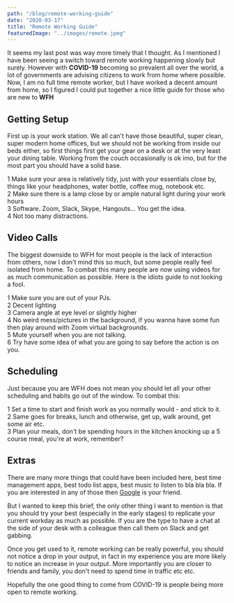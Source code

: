 ```yaml
---
path: "/blog/remote-working-guide"
date: "2020-03-17"
title: "Remote Working Guide"
featuredImage: "../images/remote.jpeg"
---
```


It seems my last post was way more timely that I thought. As I mentioned I have been seeing a switch toward remote working happening slowly but surely. However with **COVID-19** becoming so prevalent all over the world, a lot of governments are advising citizens to work from home where possible. Now, I am no full time remote worker, but I have worked a decent amount from home, so I figured I could put together a nice little guide for those who are new to **WFH**

## Getting Setup

First up is your work station. We all can't have those beautiful, super clean, super modern home offices, but we should not be working from inside our beds either, so first things first get your gear on a desk or at the very least your dining table. Working from the couch occasionally is ok imo, but for the most part you should have a solid base.

1 Make sure your area is relatively tidy, just with your essentials close by, things like your headphones, water bottle, coffee mug, notebook etc.<br />
2 Make sure there is a lamp close by or ample natural light during your work hours<br />
3 Software. Zoom, Slack, Skype, Hangouts... You get the idea.<br />
4 Not too many distractions.<br />

## Video Calls

The biggest downside to WFH for most people is the lack of interaction from others, now I don't mind this so much, but some people really feel isolated from home. To combat this many people are now using videos for as much communication as possible. Here is the idiots guide to not looking a fool.

1 Make sure you are out of your PJs.<br />
2 Decent lighting<br />
3 Camera angle at eye level or slightly higher<br />
4 No weird mess/pictures in the background, if you wanna have some fun then play around with Zoom virtual backgrounds.<br />
5 Mute yourself when you are not talking.<br />
6 Try have some idea of what you are going to say before the action is on you.<br />

## Scheduling

Just because you are WFH does not mean you should let all your other scheduling and habits go out of the window. To combat this:

1 Set a time to start and finish work as you normally would - and stick to it.<br />
2 Same goes for breaks, lunch and otherwise, get up, walk around, get some air etc.<br />
3 Plan your meals, don't be spending hours in the kitchen knocking up a 5 course meal, you're at work, remember?<br />

## Extras

There are many more things that could have been included here, best time management apps, best todo list apps, best music to listen to bla bla bla. If you are interested in any of those then [Google](https://www.google.com/) is your friend.

But I wanted to keep this brief, the only other thing I want to mention is that you should try your best (especially in the early stages) to replicate your current workday as much as possible. If you are the type to have a chat at the side of your desk with a colleague then call them on Slack and get gabbing.

Once you get used to it, remote working can be really powerful, you should not notice a drop in your output, in fact in my experience you are more likely to notice an increase in your output. More importantly you are closer to friends and family, you don't need to spend time in traffic etc etc.

Hopefully the one good thing to come from COVID-19 is people being more open to remote working.
